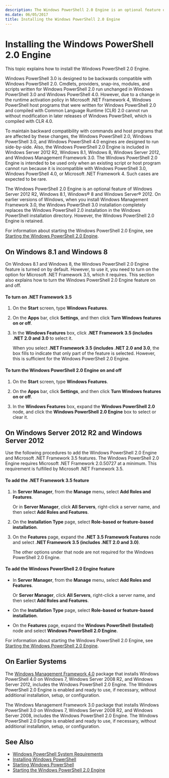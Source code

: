 ```yaml
---
description: The Windows PowerShell 2.0 Engine is an optional feature of Windows. This article explains how to install the feature and the necessary requirements.
ms.date: 06/05/2017
title: Installing the Windows PowerShell 2.0 Engine
---
```


# Installing the Windows PowerShell 2.0 Engine

This topic explains how to install the Windows PowerShell 2.0 Engine.

Windows PowerShell 3.0 is designed to be backwards compatible with Windows PowerShell 2.0. Cmdlets,
providers, snap-ins, modules, and scripts written for Windows PowerShell 2.0 run unchanged in
Windows PowerShell 3.0 and Windows PowerShell 4.0. However, due to a change in the runtime
activation policy in Microsoft .NET Framework 4, Windows PowerShell host programs that were written
for Windows PowerShell 2.0 and compiled with Common Language Runtime (CLR) 2.0 cannot run without
modification in later releases of Windows PowerShell, which is compiled with CLR 4.0.

To maintain backward compatibility with commands and host programs that are affected by these
changes, the Windows PowerShell 2.0, Windows PowerShell 3.0, and Windows PowerShell 4.0 engines are
designed to run side-by-side. Also, the Windows PowerShell 2.0 Engine is included in Windows Server
2012 R2, Windows 8.1, Windows 8, Windows Server 2012, and Windows Management Framework 3.0. The
Windows PowerShell 2.0 Engine is intended to be used only when an existing script or host program
cannot run because it is incompatible with Windows PowerShell 3.0, Windows PowerShell 4.0, or
Microsoft .NET Framework 4. Such cases are expected to be rare.

The Windows PowerShell 2.0 Engine is an optional feature of Windows Server 2012 R2, Windows 8.1,
Windows&reg; 8 and Windows Server&reg; 2012. On earlier versions of Windows, when you install Windows
Management Framework 3.0, the Windows PowerShell 3.0 installation completely replaces the Windows
PowerShell 2.0 installation in the Windows PowerShell installation directory. However, the Windows
PowerShell 2.0 Engine is retained.

For information about starting the Windows PowerShell 2.0 Engine, see
[Starting the Windows PowerShell 2.0 Engine](../Starting-the-Windows-PowerShell-2.0-Engine.md).

## On Windows 8.1 and Windows 8

On Windows 8.1 and Windows 8, the Windows PowerShell 2.0 Engine feature is turned on by default.
However, to use it, you need to turn on the option for Microsoft .NET Framework 3.5, which it
requires. This section also explains how to turn the Windows PowerShell 2.0 Engine feature on and
off.

#### To turn on .NET Framework 3.5

1. On the **Start** screen, type **Windows Features**.
2. On the **Apps** bar, click **Settings**, and then click **Turn Windows features on or off**.
3. In the **Windows Features** box, click **.NET Framework 3.5 (includes .NET 2.0 and 3.0** to
   select it.

   When you select **.NET Framework 3.5 (includes .NET 2.0 and 3.0**, the box fills to indicate that
   only part of the feature is selected. However, this is sufficient for the Windows PowerShell 2.0
   Engine.

#### To turn the Windows PowerShell 2.0 Engine on and off

1. On the **Start** screen, type **Windows Features**.

2. On the **Apps** bar, click **Settings**, and then click **Turn Windows features on or off**.

3. In the **Windows Features** box, expand the **Windows PowerShell 2.0** node, and click the
   **Windows PowerShell 2.0 Engine** box to select or clear it.

## On Windows Server 2012 R2 and Windows Server 2012

Use the following procedures to add the Windows PowerShell 2.0 Engine and Microsoft .NET Framework
3.5 features. The Windows PowerShell 2.0 Engine requires Microsoft .NET Framework 2.0.50727 at a
minimum. This requirement is fulfilled by Microsoft .NET Framework 3.5.

#### To add the .NET Framework 3.5 feature

1. In **Server Manager**, from the **Manage** menu, select **Add Roles and Features**.

    Or in **Server Manager**, click **All Servers**, right-click a server name, and then select
    **Add Roles and Features**.

2. On the **Installation Type** page, select **Role-based or feature-based installation**.

3. On the **Features** page, expand the **.NET 3.5 Framework Features** node and select **.NET
   Framework 3.5 (includes .NET 2.0 and 3.0)**.

   The other options under that node are not required for the Windows PowerShell 2.0 Engine.

#### To add the Windows PowerShell 2.0 Engine feature

- In **Server Manager**, from the **Manage** menu, select **Add Roles and Features**.

  Or **Server Manager**, click **All Servers**, right-click a server name, and then select **Add
  Roles and Features**.

- On the **Installation Type** page, select **Role-based or feature-based installation**.

- On the **Features** page, expand the **Windows PowerShell (Installed)** node and select **Windows
  PowerShell 2.0 Engine**.

For information about starting the Windows PowerShell 2.0 Engine, see
[Starting the Windows PowerShell 2.0 Engine](../Starting-the-Windows-PowerShell-2.0-Engine.md).

## On Earlier Systems

The [Windows Management Framework 4.0](https://go.microsoft.com/fwlink/?LinkID=293881) package that
installs Windows PowerShell 4.0 on Windows 7, Windows Server 2008 R2, and Windows Server 2012,
includes the Windows PowerShell 2.0 Engine. The Windows PowerShell 2.0 Engine is enabled and ready
to use, if necessary, without additional installation, setup, or configuration.

The Windows Management Framework 3.0 package that installs Windows PowerShell 3.0 on Windows 7,
Windows Server 2008 R2, and Windows Server 2008, includes the Windows PowerShell 2.0 Engine. The
Windows PowerShell 2.0 Engine is enabled and ready to use, if necessary, without additional
installation, setup, or configuration.

## See Also

- [Windows PowerShell System Requirements](Windows-PowerShell-System-Requirements.md)
- [Installing Windows PowerShell](Installing-Windows-PowerShell.md)
- [Starting Windows PowerShell](/previous-versions/ms714415(v=vs.85))
- [Starting the Windows PowerShell 2.0 Engine](../Starting-the-Windows-PowerShell-2.0-Engine.md)
